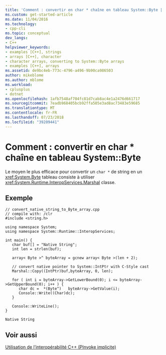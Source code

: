 ```yaml
---
title: 'Comment : convertir en char * chaîne en tableau System::Byte | Microsoft Docs'
ms.custom: get-started-article
ms.date: 11/04/2016
ms.technology:
- cpp-cli
ms.topic: conceptual
dev_langs:
- C++
helpviewer_keywords:
- examples [C++], strings
- arrays [C++], character
- character arrays, converting to System::Byte arrays
- examples [C++], arrays
ms.assetid: de9bc4eb-773c-4796-a496-9b90ca986503
author: mikeblome
ms.author: mblome
ms.workload:
- cplusplus
- dotnet
ms.openlocfilehash: 1afb7548af704fc81d7cab8ac4e1a2476d661717
ms.sourcegitcommit: 7eadb968405bcb92ffa505e3ad8ac73483e59685
ms.translationtype: MT
ms.contentlocale: fr-FR
ms.lasthandoff: 07/23/2018
ms.locfileid: "39209441"
---
```

# <a name="how-to-convert-char--string-to-systembyte-array"></a>Comment : convertir en char \* chaîne en tableau System::Byte
Le moyen le plus efficace pour convertir un `char *` de string en un <xref:System.Byte> tableau consiste à utiliser <xref:System.Runtime.InteropServices.Marshal> classe.  
  
## <a name="example"></a>Exemple  
  
```  
// convert_native_string_to_Byte_array.cpp  
// compile with: /clr  
#include <string.h>  
  
using namespace System;  
using namespace System::Runtime::InteropServices;  
  
int main() {  
   char buf[] = "Native String";  
   int len = strlen(buf);  
  
   array< Byte >^ byteArray = gcnew array< Byte >(len + 2);  
  
   // convert native pointer to System::IntPtr with C-Style cast  
   Marshal::Copy((IntPtr)buf,byteArray, 0, len);  
  
   for ( int i = byteArray->GetLowerBound(0); i <= byteArray->GetUpperBound(0); i++ ) {  
      char dc =  *(Byte^)   byteArray->GetValue(i);  
      Console::Write((Char)dc);  
   }  
  
   Console::WriteLine();  
}  
```  
  
```  
Native String  
```  
  
## <a name="see-also"></a>Voir aussi  
 [Utilisation de l’interopérabilité C++ (PInvoke implicite)](../dotnet/using-cpp-interop-implicit-pinvoke.md)